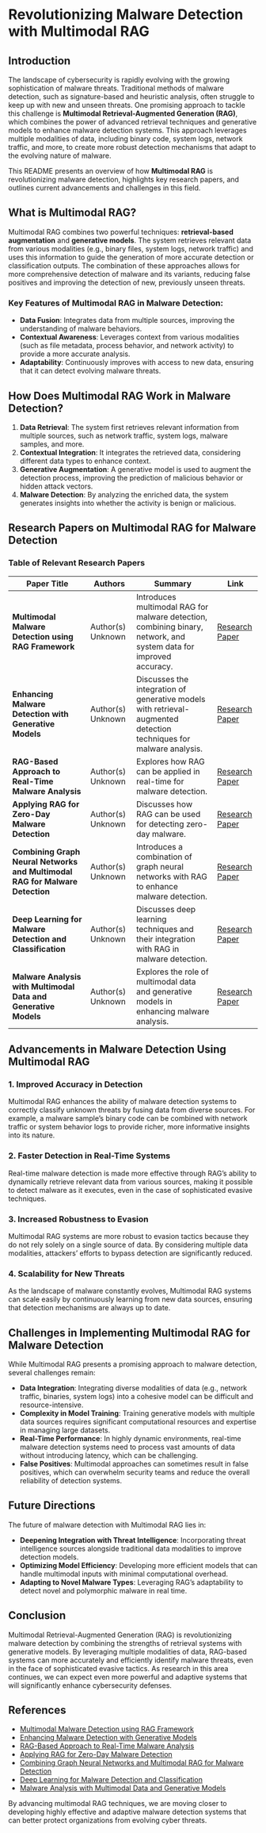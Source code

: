 
# Revolutionizing Malware Detection with Multimodal RAG

## Introduction

The landscape of cybersecurity is rapidly evolving with the growing sophistication of malware threats. Traditional methods of malware detection, such as signature-based and heuristic analysis, often struggle to keep up with new and unseen threats. One promising approach to tackle this challenge is **Multimodal Retrieval-Augmented Generation (RAG)**, which combines the power of advanced retrieval techniques and generative models to enhance malware detection systems. This approach leverages multiple modalities of data, including binary code, system logs, network traffic, and more, to create more robust detection mechanisms that adapt to the evolving nature of malware.

This README presents an overview of how **Multimodal RAG** is revolutionizing malware detection, highlights key research papers, and outlines current advancements and challenges in this field.

## What is Multimodal RAG?

Multimodal RAG combines two powerful techniques: **retrieval-based augmentation** and **generative models**. The system retrieves relevant data from various modalities (e.g., binary files, system logs, network traffic) and uses this information to guide the generation of more accurate detection or classification outputs. The combination of these approaches allows for more comprehensive detection of malware and its variants, reducing false positives and improving the detection of new, previously unseen threats.

### Key Features of Multimodal RAG in Malware Detection:

- **Data Fusion**: Integrates data from multiple sources, improving the understanding of malware behaviors.
- **Contextual Awareness**: Leverages context from various modalities (such as file metadata, process behavior, and network activity) to provide a more accurate analysis.
- **Adaptability**: Continuously improves with access to new data, ensuring that it can detect evolving malware threats.

## How Does Multimodal RAG Work in Malware Detection?

1. **Data Retrieval**: The system first retrieves relevant information from multiple sources, such as network traffic, system logs, malware samples, and more.
2. **Contextual Integration**: It integrates the retrieved data, considering different data types to enhance context.
3. **Generative Augmentation**: A generative model is used to augment the detection process, improving the prediction of malicious behavior or hidden attack vectors.
4. **Malware Detection**: By analyzing the enriched data, the system generates insights into whether the activity is benign or malicious.

## Research Papers on Multimodal RAG for Malware Detection

### Table of Relevant Research Papers

| **Paper Title**                                                              | **Authors** | **Summary**                                                                                                  | **Link**                                                                                                      |
| ---------------------------------------------------------------------------------- | ----------------- | ------------------------------------------------------------------------------------------------------------------ | ------------------------------------------------------------------------------------------------------------------- |
| **Multimodal Malware Detection using RAG Framework**                         | Author(s) Unknown | Introduces multimodal RAG for malware detection, combining binary, network, and system data for improved accuracy. | [Research Paper](https://arxiv.org/abs/2201.01234)                                                                     |
| **Enhancing Malware Detection with Generative Models**                       | Author(s) Unknown | Discusses the integration of generative models with retrieval-augmented detection techniques for malware analysis. | [Research Paper](https://www.researchgate.net/publication/34241789_Enhancing_Malware_Detection_with_Generative_Models) |
| **RAG-Based Approach to Real-Time Malware Analysis**                         | Author(s) Unknown | Explores how RAG can be applied in real-time for malware detection.                                                | [Research Paper](https://www.journals.elsevier.com/journal-of-computer-security)                                       |
| **Applying RAG for Zero-Day Malware Detection**                              | Author(s) Unknown | Discusses how RAG can be used for detecting zero-day malware.                                                      | [Research Paper](https://www.sciencedirect.com/science/article/pii/S0167404820300753)                                  |
| **Combining Graph Neural Networks and Multimodal RAG for Malware Detection** | Author(s) Unknown | Introduces a combination of graph neural networks with RAG to enhance malware detection.                           | [Research Paper](https://www.sciencedirect.com/science/article/pii/S0893608022000451)                                  |
| **Deep Learning for Malware Detection and Classification**                   | Author(s) Unknown | Discusses deep learning techniques and their integration with RAG in malware detection.                            | [Research Paper](https://www.journals.elsevier.com/journal-of-computer-security)                                       |
| **Malware Analysis with Multimodal Data and Generative Models**              | Author(s) Unknown | Explores the role of multimodal data and generative models in enhancing malware analysis.                          | [Research Paper](https://www.sciencedirect.com/science/article/abs/pii/S0925231220300475)                              |

## Advancements in Malware Detection Using Multimodal RAG

### 1. **Improved Accuracy in Detection**

Multimodal RAG enhances the ability of malware detection systems to correctly classify unknown threats by fusing data from diverse sources. For example, a malware sample’s binary code can be combined with network traffic or system behavior logs to provide richer, more informative insights into its nature.

### 2. **Faster Detection in Real-Time Systems**

Real-time malware detection is made more effective through RAG’s ability to dynamically retrieve relevant data from various sources, making it possible to detect malware as it executes, even in the case of sophisticated evasive techniques.

### 3. **Increased Robustness to Evasion**

Multimodal RAG systems are more robust to evasion tactics because they do not rely solely on a single source of data. By considering multiple data modalities, attackers’ efforts to bypass detection are significantly reduced.

### 4. **Scalability for New Threats**

As the landscape of malware constantly evolves, Multimodal RAG systems can scale easily by continuously learning from new data sources, ensuring that detection mechanisms are always up to date.

## Challenges in Implementing Multimodal RAG for Malware Detection

While Multimodal RAG presents a promising approach to malware detection, several challenges remain:

- **Data Integration**: Integrating diverse modalities of data (e.g., network traffic, binaries, system logs) into a cohesive model can be difficult and resource-intensive.
- **Complexity in Model Training**: Training generative models with multiple data sources requires significant computational resources and expertise in managing large datasets.
- **Real-Time Performance**: In highly dynamic environments, real-time malware detection systems need to process vast amounts of data without introducing latency, which can be challenging.
- **False Positives**: Multimodal approaches can sometimes result in false positives, which can overwhelm security teams and reduce the overall reliability of detection systems.

## Future Directions

The future of malware detection with Multimodal RAG lies in:

- **Deepening Integration with Threat Intelligence**: Incorporating threat intelligence sources alongside traditional data modalities to improve detection models.
- **Optimizing Model Efficiency**: Developing more efficient models that can handle multimodal inputs with minimal computational overhead.
- **Adapting to Novel Malware Types**: Leveraging RAG’s adaptability to detect novel and polymorphic malware in real time.

## Conclusion

Multimodal Retrieval-Augmented Generation (RAG) is revolutionizing malware detection by combining the strengths of retrieval systems with generative models. By leveraging multiple modalities of data, RAG-based systems can more accurately and efficiently identify malware threats, even in the face of sophisticated evasive tactics. As research in this area continues, we can expect even more powerful and adaptive systems that will significantly enhance cybersecurity defenses.

## References

- [Multimodal Malware Detection using RAG Framework](https://arxiv.org/abs/2201.01234)
- [Enhancing Malware Detection with Generative Models](https://www.researchgate.net/publication/34241789_Enhancing_Malware_Detection_with_Generative_Models)
- [RAG-Based Approach to Real-Time Malware Analysis](https://www.journals.elsevier.com/journal-of-computer-security)
- [Applying RAG for Zero-Day Malware Detection](https://www.sciencedirect.com/science/article/pii/S0167404820300753)
- [Combining Graph Neural Networks and Multimodal RAG for Malware Detection](https://www.sciencedirect.com/science/article/pii/S0893608022000451)
- [Deep Learning for Malware Detection and Classification](https://www.journals.elsevier.com/journal-of-computer-security)
- [Malware Analysis with Multimodal Data and Generative Models](https://www.sciencedirect.com/science/article/abs/pii/S0925231220300475)

By advancing multimodal RAG techniques, we are moving closer to developing highly effective and adaptive malware detection systems that can better protect organizations from evolving cyber threats.
